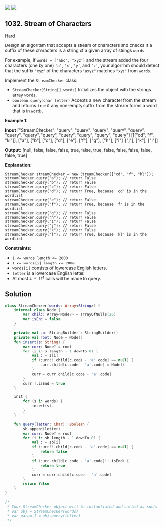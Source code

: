 [![](https://img.shields.io/github/stars/javadev/LeetCode-in-Kotlin?label=Stars&style=flat-square)](https://github.com/javadev/LeetCode-in-Kotlin)
[![](https://img.shields.io/github/forks/javadev/LeetCode-in-Kotlin?label=Fork%20me%20on%20GitHub%20&style=flat-square)](https://github.com/javadev/LeetCode-in-Kotlin/fork)

## 1032\. Stream of Characters

Hard

Design an algorithm that accepts a stream of characters and checks if a suffix of these characters is a string of a given array of strings `words`.

For example, if `words = ["abc", "xyz"]` and the stream added the four characters (one by one) `'a'`, `'x'`, `'y'`, and `'z'`, your algorithm should detect that the suffix `"xyz"` of the characters `"axyz"` matches `"xyz"` from `words`.

Implement the `StreamChecker` class:

*   `StreamChecker(String[] words)` Initializes the object with the strings array `words`.
*   `boolean query(char letter)` Accepts a new character from the stream and returns `true` if any non-empty suffix from the stream forms a word that is in `words`.

**Example 1:**

**Input** ["StreamChecker", "query", "query", "query", "query", "query", "query", "query", "query", "query", "query", "query", "query"] [[["cd", "f", "kl"]], ["a"], ["b"], ["c"], ["d"], ["e"], ["f"], ["g"], ["h"], ["i"], ["j"], ["k"], ["l"]]

**Output:** [null, false, false, false, true, false, true, false, false, false, false, false, true]

**Explanation:** 

    StreamChecker streamChecker = new StreamChecker(["cd", "f", "kl"]); 
    streamChecker.query("a"); // return False 
    streamChecker.query("b"); // return False 
    streamChecker.query("c"); // return False 
    streamChecker.query("d"); // return True, because 'cd' is in the wordlist 
    streamChecker.query("e"); // return False 
    streamChecker.query("f"); // return True, because 'f' is in the wordlist 
    streamChecker.query("g"); // return False 
    streamChecker.query("h"); // return False 
    streamChecker.query("i"); // return False 
    streamChecker.query("j"); // return False 
    streamChecker.query("k"); // return False 
    streamChecker.query("l"); // return True, because 'kl' is in the wordlist

**Constraints:**

*   `1 <= words.length <= 2000`
*   `1 <= words[i].length <= 2000`
*   `words[i]` consists of lowercase English letters.
*   `letter` is a lowercase English letter.
*   At most <code>4 * 10<sup>4</sup></code> calls will be made to query.

## Solution

```kotlin
class StreamChecker(words: Array<String>) {
    internal class Node {
        var child: Array<Node?> = arrayOfNulls(26)
        var isEnd = false
    }

    private val sb: StringBuilder = StringBuilder()
    private val root: Node = Node()
    fun insert(s: String) {
        var curr: Node? = root
        for (i in s.length - 1 downTo 0) {
            val c = s[i]
            if (curr!!.child[c.code - 'a'.code] == null) {
                curr.child[c.code - 'a'.code] = Node()
            }
            curr = curr.child[c.code - 'a'.code]
        }
        curr!!.isEnd = true
    }

    init {
        for (s in words) {
            insert(s)
        }
    }

    fun query(letter: Char): Boolean {
        sb.append(letter)
        var curr: Node? = root
        for (i in sb.length - 1 downTo 0) {
            val c = sb[i]
            if (curr!!.child[c.code - 'a'.code] == null) {
                return false
            }
            if (curr.child[c.code - 'a'.code]!!.isEnd) {
                return true
            }
            curr = curr.child[c.code - 'a'.code]
        }
        return false
    }
}

/*
 * Your StreamChecker object will be instantiated and called as such:
 * var obj = StreamChecker(words)
 * var param_1 = obj.query(letter)
 */
```
